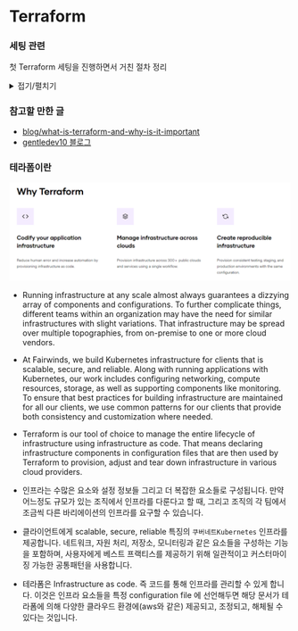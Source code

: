 # Terraform

### 세팅 관련

첫 Terraform 세팅을 진행하면서 거친 절차 정리

<details>
<summary>접기/펼치기</summary>

1. [Chocolatey 설치](https://chocolatey.org/install)
2. [Chocolatey For VS Code 설치](https://community.chocolatey.org/packages/vscode.install/1.40.0)

- 여기서 1번과 2번의 설치 과정은 별개이고, 1 번의 경우 PowerShell에서 수행

3. [Chocolatey를 활용해서 Terraform 설치](https://www.oreilly.com/library/view/learning-devops/9781838642730/8f002fe3-7627-4b08-8991-43566494bc7f.xhtml)
4. [HashiCorp테라폼 VSCode Extension 설치](https://marketplace.visualstudio.com/items?itemName=HashiCorp.terraform)

- 마찬가지로 여기서 VSCode 확장 프로그램과 Chocolatey로 설치하는 파일은 별개다.

5. [AWS Tool VSCode Extension 설치](https://marketplace.visualstudio.com/items?itemName=AmazonWebServices.aws-toolkit-vscode)
6. AWS Tool Kit 에서 Configure 설정(터미널에 aws configure 입력 후, AccessId Key 작성)

</details>

### 참고할 만한 글

- [blog/what-is-terraform-and-why-is-it-important](https://www.fairwinds.com/blog/what-is-terraform-and-why-is-it-important)
- [gentledev10 블로그](https://velog.io/@gentledev10/terraform-workspace)


### 테라폼이란

![](Image/2021-07-21-17-40-50.png)

- Running infrastructure at any scale almost always guarantees a dizzying array of components and configurations. To further complicate things, different teams within an organization may have the need for similar infrastructures with slight variations. That infrastructure may be spread over multiple topographies, from on-premise to one or more cloud vendors.

- At Fairwinds, we build Kubernetes infrastructure for clients that is scalable, secure, and reliable. Along with running applications with Kubernetes, our work includes configuring networking, compute resources, storage, as well as supporting components like monitoring. To ensure that best practices for building infrastructure are maintained for all our clients, we use common patterns for our clients that provide both consistency and customization where needed.

- Terraform is our tool of choice to manage the entire lifecycle of infrastructure using infrastructure as code. That means declaring infrastructure components in configuration files that are then used by Terraform to provision, adjust and tear down infrastructure in various cloud providers.

- 인프라는 수많은 요소와 설정 정보들 그리고 더 복잡한 요소들로 구성됩니다. 만약 어느정도 규모가 있는 조직에서 인프라를 다룬다고 할 때, 그리고 조직의 각 팀에서 조금씩 다른 바리에이션의 인프라를 요구할 수 있습니다.
- 클라이언트에게 scalable, secure, reliable 특징의 `쿠버네트Kubernetes` 인프라를 제공합니다. 네트워크, 자원 처리, 저장소, 모니터링과 같은 요소들을 구성하는 기능을 포함하며, 사용자에게 베스트 프랙티스를 제공하기 위해 일관적이고 커스터마이징 가능한 공통패턴을 사용합니다.
- 테라폼은 Infrastructure as code. 즉 코드를 통해 인프라를 관리할 수 있게 합니다. 이것은 인프라 요소들을 특정 configuration file 에 선언해두면 해당 문서가 테라폼에 의해 다양한 클라우드 환경에(aws와 같은) 제공되고, 조정되고, 해체될 수 있다는 것입니다.
